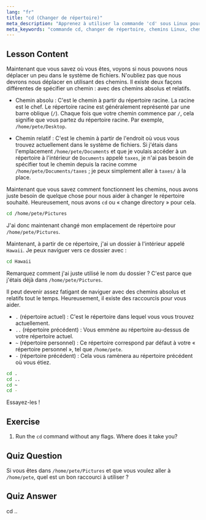 ```yaml
---
lang: "fr"
title: "cd (Changer de répertoire)"
meta_description: "Apprenez à utiliser la commande 'cd' sous Linux pour naviguer dans les répertoires. Comprenez les chemins absolus, relatifs et les raccourcis utiles. Commencez votre parcours Linux !"
meta_keywords: "commande cd, changer de répertoire, chemins Linux, chemin absolu, chemin relatif, tutoriel Linux, Linux pour débutants, navigation Linux"
---
```


## Lesson Content

Maintenant que vous savez où vous êtes, voyons si nous pouvons nous déplacer un peu dans le système de fichiers. N'oubliez pas que nous devrons nous déplacer en utilisant des chemins. Il existe deux façons différentes de spécifier un chemin : avec des chemins absolus et relatifs.

- Chemin absolu : C'est le chemin à partir du répertoire racine. La racine est le chef. Le répertoire racine est généralement représenté par une barre oblique (`/`). Chaque fois que votre chemin commence par `/`, cela signifie que vous partez du répertoire racine. Par exemple, `/home/pete/Desktop`.

- Chemin relatif : C'est le chemin à partir de l'endroit où vous vous trouvez actuellement dans le système de fichiers. Si j'étais dans l'emplacement `/home/pete/Documents` et que je voulais accéder à un répertoire à l'intérieur de `Documents` appelé `taxes`, je n'ai pas besoin de spécifier tout le chemin depuis la racine comme `/home/pete/Documents/taxes` ; je peux simplement aller à `taxes/` à la place.

Maintenant que vous savez comment fonctionnent les chemins, nous avons juste besoin de quelque chose pour nous aider à changer le répertoire souhaité. Heureusement, nous avons `cd` ou « change directory » pour cela.

```bash
cd /home/pete/Pictures
```

J'ai donc maintenant changé mon emplacement de répertoire pour `/home/pete/Pictures`.

Maintenant, à partir de ce répertoire, j'ai un dossier à l'intérieur appelé `Hawaii`. Je peux naviguer vers ce dossier avec :

```bash
cd Hawaii
```

Remarquez comment j'ai juste utilisé le nom du dossier ? C'est parce que j'étais déjà dans `/home/pete/Pictures`.

Il peut devenir assez fatigant de naviguer avec des chemins absolus et relatifs tout le temps. Heureusement, il existe des raccourcis pour vous aider.

- `.` (répertoire actuel) : C'est le répertoire dans lequel vous vous trouvez actuellement.
- `..` (répertoire précédent) : Vous emmène au répertoire au-dessus de votre répertoire actuel.
- `~` (répertoire personnel) : Ce répertoire correspond par défaut à votre « répertoire personnel », tel que `/home/pete`.
- `-` (répertoire précédent) : Cela vous ramènera au répertoire précédent où vous étiez.

```bash
cd .
cd ..
cd ~
cd -
```

Essayez-les !

## Exercise

1. Run the `cd` command without any flags. Where does it take you?

## Quiz Question

Si vous êtes dans `/home/pete/Pictures` et que vous voulez aller à `/home/pete`, quel est un bon raccourci à utiliser ?

## Quiz Answer

cd ..
